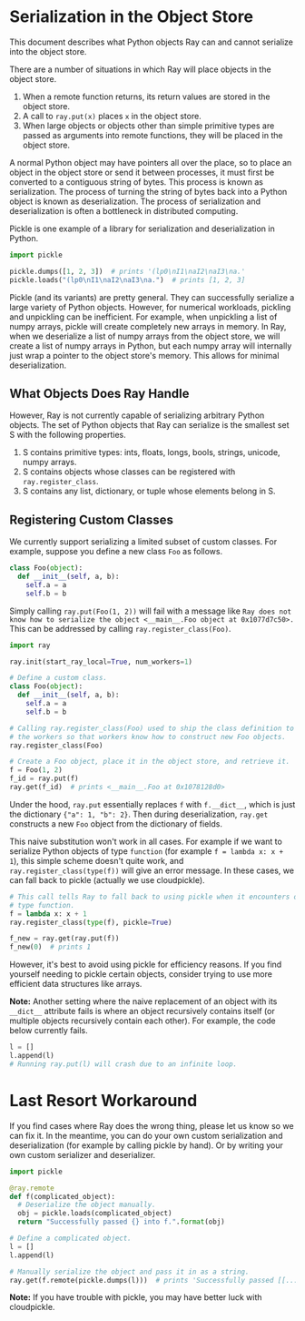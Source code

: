 # Serialization in the Object Store

This document describes what Python objects Ray can and cannot serialize into
the object store.

There are a number of situations in which Ray will place objects in the object
store.

1. When a remote function returns, its return values are stored in the object
store.
2. A call to `ray.put(x)` places `x` in the object store.
3. When large objects or objects other than simple primitive types are passed as
arguments into remote functions, they will be placed in the object store.

A normal Python object may have pointers all over the place, so to place an
object in the object store or send it between processes, it must first be
converted to a contiguous string of bytes. This process is known as
serialization. The process of turning the string of bytes back into a Python
object is known as deserialization. The process of serialization and
deserialization is often a bottleneck in distributed computing.

Pickle is one example of a library for serialization and deserialization in
Python.

```python
import pickle

pickle.dumps([1, 2, 3])  # prints '(lp0\nI1\naI2\naI3\na.'
pickle.loads("(lp0\nI1\naI2\naI3\na.")  # prints [1, 2, 3]
```

Pickle (and its variants) are pretty general. They can successfully serialize a
large variety of Python objects. However, for numerical workloads, pickling and
unpickling can be inefficient. For example, when unpickling a list of numpy
arrays, pickle will create completely new arrays in memory. In Ray, when we
deserialize a list of numpy arrays from the object store, we will create a list
of numpy arrays in Python, but each numpy array will internally just wrap a
pointer to the object store's memory. This allows for minimal deserialization.

## What Objects Does Ray Handle

However, Ray is not currently capable of serializing arbitrary Python objects.
The set of Python objects that Ray can serialize is the smallest set S with the
following properties.

1. S contains primitive types: ints, floats, longs, bools, strings, unicode,
numpy arrays.
2. S contains objects whose classes can be registered with `ray.register_class`.
3. S contains any list, dictionary, or tuple whose elements belong in S.

## Registering Custom Classes

We currently support serializing a limited subset of custom classes. For
example, suppose you define a new class `Foo` as follows.

```python
class Foo(object):
  def __init__(self, a, b):
    self.a = a
    self.b = b
```

Simply calling `ray.put(Foo(1, 2))` will fail with a message like `Ray does not know
how to serialize the object <__main__.Foo object at 0x1077d7c50>.` This can be
addressed by calling `ray.register_class(Foo)`.

```python
import ray

ray.init(start_ray_local=True, num_workers=1)

# Define a custom class.
class Foo(object):
  def __init__(self, a, b):
    self.a = a
    self.b = b

# Calling ray.register_class(Foo) used to ship the class definition to all of
# the workers so that workers know how to construct new Foo objects.
ray.register_class(Foo)

# Create a Foo object, place it in the object store, and retrieve it.
f = Foo(1, 2)
f_id = ray.put(f)
ray.get(f_id)  # prints <__main__.Foo at 0x1078128d0>
```

Under the hood, `ray.put` essentially replaces `f` with `f.__dict__`, which is
just the dictionary `{"a": 1, "b": 2}`. Then during deserialization, `ray.get`
constructs a new `Foo` object from the dictionary of fields.

This naive substitution won't work in all cases. For example if we want to
serialize Python objects of type `function` (for example `f = lambda x: x + 1`),
this simple scheme doesn't quite work, and `ray.register_class(type(f))` will
give an error message. In these cases, we can fall back to pickle (actually we
use cloudpickle).

```python
# This call tells Ray to fall back to using pickle when it encounters objects of
# type function.
f = lambda x: x + 1
ray.register_class(type(f), pickle=True)

f_new = ray.get(ray.put(f))
f_new(0)  # prints 1
```

However, it's best to avoid using pickle for efficiency reasons. If you find
yourself needing to pickle certain objects, consider trying to use more
efficient data structures like arrays.

**Note:** Another setting where the naive replacement of an object with its
`__dict__` attribute fails is where an object recursively contains itself (or
multiple objects recursively contain each other). For example, the code below
currently fails.

```python
l = []
l.append(l)
# Running ray.put(l) will crash due to an infinite loop.
```

# Last Resort Workaround

If you find cases where Ray does the wrong thing, please let us know so we can
fix it. In the meantime, you can do your own custom serialization and
deserialization (for example by calling pickle by hand). Or by writing your own
custom serializer and deserializer.

```python
import pickle

@ray.remote
def f(complicated_object):
  # Deserialize the object manually.
  obj = pickle.loads(complicated_object)
  return "Successfully passed {} into f.".format(obj)

# Define a complicated object.
l = []
l.append(l)

# Manually serialize the object and pass it in as a string.
ray.get(f.remote(pickle.dumps(l)))  # prints 'Successfully passed [[...]] into f.'
```

**Note:** If you have trouble with pickle, you may have better luck with
cloudpickle.
